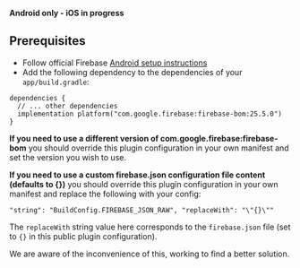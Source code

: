 **Android only - iOS in progress**

## Prerequisites

- Follow official Firebase [Android setup instructions](https://rnfirebase.io/#2-android-setup)
- Add the following dependency to the dependencies of your `app/build.gradle`:

```
dependencies {
  // ... other dependencies
  implementation platform("com.google.firebase:firebase-bom:25.5.0")
}
```

**If you need to use a different version of com.google.firebase:firebase-bom** you should override this plugin configuration in your own manifest and set the version you wish to use.

**If you need to use a custom firebase.json configuration file content (defaults to {})** you should override this plugin configuration in your own manifest and replace the following with your config:
```
"string": "BuildConfig.FIREBASE_JSON_RAW", "replaceWith": "\"{}\""
```
The `replaceWith` string value here corresponds to the `firebase.json` file (set  to `{}` in this public plugin configuration).

We are aware of the inconvenience of this, working to find a better solution.
